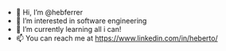 - 👋 Hi, I’m @hebferrer
- 👀 I’m interested in software engineering
- 🌱 I’m currently learning all i can!
- 📫 You can reach me at https://www.linkedin.com/in/heberto/

<!---
hebferrer/hastyFerret is a ✨ special ✨ repository because its `README.md` (this file) appears on your GitHub profile.
You can click the Preview link to take a look at your changes.
--->
